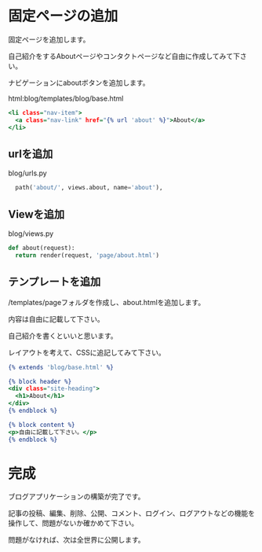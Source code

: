 # 固定ページの追加

固定ページを追加します。

自己紹介をするAboutページやコンタクトページなど自由に作成してみて下さい。

ナビゲーションにaboutボタンを追加します。

html:blog/templates/blog/base.html
```html:blog/templates/blog/base.html
<li class="nav-item">
  <a class="nav-link" href="{% url 'about' %}">About</a>
</li>
```

## urlを追加

blog/urls.py
```python:blog/urls.py
  path('about/', views.about, name='about'),
```

## Viewを追加

blog/views.py
```python:blog/views.py
def about(request):
  return render(request, 'page/about.html')
```

## テンプレートを追加

/templates/pageフォルダを作成し、about.htmlを追加します。

内容は自由に記載して下さい。

自己紹介を書くといいと思います。

レイアウトを考えて、CSSに追記してみて下さい。

```html:blog/templates/page/about.html
{% extends 'blog/base.html' %}

{% block header %}
<div class="site-heading">
  <h1>About</h1>
</div>
{% endblock %}

{% block content %}
<p>自由に記載して下さい。</p>
{% endblock %}
```

# 完成

ブログアプリケーションの構築が完了です。

記事の投稿、編集、削除、公開、コメント、ログイン、ログアウトなどの機能を操作して、問題がないか確かめて下さい。

問題がなければ、次は全世界に公開します。
